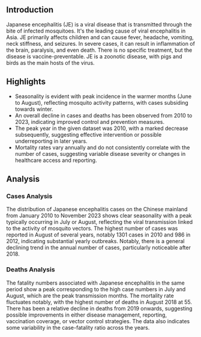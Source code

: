 ## Introduction

Japanese encephalitis (JE) is a viral disease that is transmitted through the bite of infected mosquitoes. It's the leading cause of viral encephalitis in Asia. JE primarily affects children and can cause fever, headache, vomiting, neck stiffness, and seizures. In severe cases, it can result in inflammation of the brain, paralysis, and even death. There is no specific treatment, but the disease is vaccine-preventable. JE is a zoonotic disease, with pigs and birds as the main hosts of the virus.

## Highlights

- Seasonality is evident with peak incidence in the warmer months (June to August), reflecting mosquito activity patterns, with cases subsiding towards winter. <br/>
- An overall decline in cases and deaths has been observed from 2010 to 2023, indicating improved control and prevention measures. <br/>
- The peak year in the given dataset was 2010, with a marked decrease subsequently, suggesting effective intervention or possible underreporting in later years. <br/>
- Mortality rates vary annually and do not consistently correlate with the number of cases, suggesting variable disease severity or changes in healthcare access and reporting. <br/>
## Analysis

### Cases Analysis
The distribution of Japanese encephalitis cases on the Chinese mainland from January 2010 to November 2023 shows clear seasonality with a peak typically occurring in July or August, reflecting the viral transmission linked to the activity of mosquito vectors. The highest number of cases was reported in August of several years, notably 1301 cases in 2010 and 986 in 2012, indicating substantial yearly outbreaks. Notably, there is a general declining trend in the annual number of cases, particularly noticeable after 2018.

### Deaths Analysis
The fatality numbers associated with Japanese encephalitis in the same period show a peak corresponding to the high case numbers in July and August, which are the peak transmission months. The mortality rate fluctuates notably, with the highest number of deaths in August 2018 at 55. There has been a relative decline in deaths from 2019 onwards, suggesting possible improvements in either disease management, reporting, vaccination coverage, or vector control strategies. The data also indicates some variability in the case-fatality ratio across the years.
